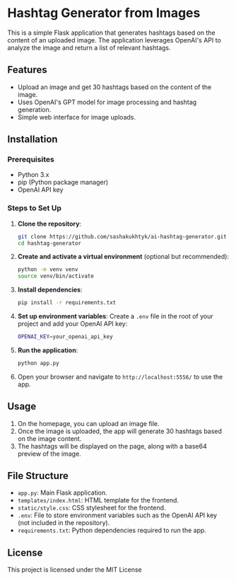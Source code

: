 # Hashtag Generator from Images

This is a simple Flask application that generates hashtags based on the content of an uploaded image. The application leverages OpenAI's API to analyze the image and return a list of relevant hashtags.

## Features
- Upload an image and get 30 hashtags based on the content of the image.
- Uses OpenAI's GPT model for image processing and hashtag generation.
- Simple web interface for image uploads.

## Installation

### Prerequisites
- Python 3.x
- pip (Python package manager)
- OpenAI API key

### Steps to Set Up

1. **Clone the repository**:
    ```bash
    git clone https://github.com/sashakukhtyk/ai-hashtag-generator.git
    cd hashtag-generator
    ```

2. **Create and activate a virtual environment** (optional but recommended):
    ```bash
    python -m venv venv
    source venv/bin/activate
    ```

3. **Install dependencies**:
    ```bash
    pip install -r requirements.txt
    ```

4. **Set up environment variables**:
    Create a `.env` file in the root of your project and add your OpenAI API key:
    ```bash
    OPENAI_KEY=your_openai_api_key
    ```

5. **Run the application**:
    ```bash
    python app.py
    ```

6. Open your browser and navigate to `http://localhost:5556/` to use the app.

## Usage

1. On the homepage, you can upload an image file.
2. Once the image is uploaded, the app will generate 30 hashtags based on the image content.
3. The hashtags will be displayed on the page, along with a base64 preview of the image.

## File Structure

- `app.py`: Main Flask application.
- `templates/index.html`: HTML template for the frontend.
- `static/style.css`: CSS stylesheet for the frontend.
- `.env`: File to store environment variables such as the OpenAI API key (not included in the repository).
- `requirements.txt`: Python dependencies required to run the app.

## License

This project is licensed under the MIT License 
